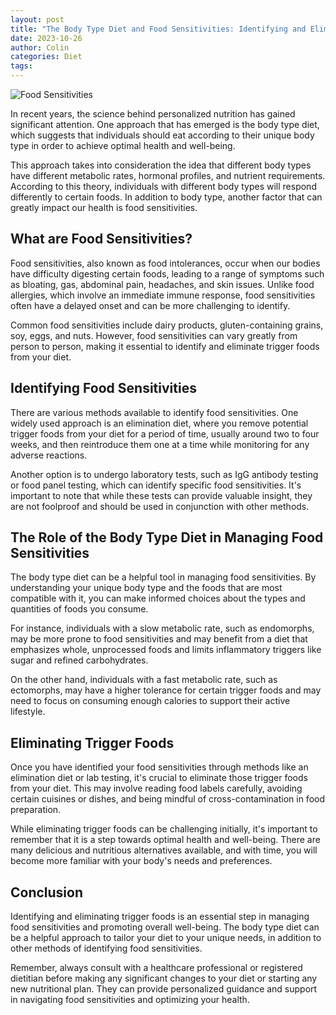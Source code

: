 ```yaml
---
layout: post
title: "The Body Type Diet and Food Sensitivities: Identifying and Eliminating Trigger Foods"
date: 2023-10-26
author: Colin
categories: Diet
tags: 
---
```


![Food Sensitivities](https://source.unsplash.com/1600x900/?food,health)

In recent years, the science behind personalized nutrition has gained significant attention. One approach that has emerged is the body type diet, which suggests that individuals should eat according to their unique body type in order to achieve optimal health and well-being.

This approach takes into consideration the idea that different body types have different metabolic rates, hormonal profiles, and nutrient requirements. According to this theory, individuals with different body types will respond differently to certain foods. In addition to body type, another factor that can greatly impact our health is food sensitivities.

## What are Food Sensitivities?

Food sensitivities, also known as food intolerances, occur when our bodies have difficulty digesting certain foods, leading to a range of symptoms such as bloating, gas, abdominal pain, headaches, and skin issues. Unlike food allergies, which involve an immediate immune response, food sensitivities often have a delayed onset and can be more challenging to identify.

Common food sensitivities include dairy products, gluten-containing grains, soy, eggs, and nuts. However, food sensitivities can vary greatly from person to person, making it essential to identify and eliminate trigger foods from your diet.

## Identifying Food Sensitivities

There are various methods available to identify food sensitivities. One widely used approach is an elimination diet, where you remove potential trigger foods from your diet for a period of time, usually around two to four weeks, and then reintroduce them one at a time while monitoring for any adverse reactions.

Another option is to undergo laboratory tests, such as IgG antibody testing or food panel testing, which can identify specific food sensitivities. It's important to note that while these tests can provide valuable insight, they are not foolproof and should be used in conjunction with other methods.

## The Role of the Body Type Diet in Managing Food Sensitivities

The body type diet can be a helpful tool in managing food sensitivities. By understanding your unique body type and the foods that are most compatible with it, you can make informed choices about the types and quantities of foods you consume.

For instance, individuals with a slow metabolic rate, such as endomorphs, may be more prone to food sensitivities and may benefit from a diet that emphasizes whole, unprocessed foods and limits inflammatory triggers like sugar and refined carbohydrates.

On the other hand, individuals with a fast metabolic rate, such as ectomorphs, may have a higher tolerance for certain trigger foods and may need to focus on consuming enough calories to support their active lifestyle.

## Eliminating Trigger Foods

Once you have identified your food sensitivities through methods like an elimination diet or lab testing, it's crucial to eliminate those trigger foods from your diet. This may involve reading food labels carefully, avoiding certain cuisines or dishes, and being mindful of cross-contamination in food preparation.

While eliminating trigger foods can be challenging initially, it's important to remember that it is a step towards optimal health and well-being. There are many delicious and nutritious alternatives available, and with time, you will become more familiar with your body's needs and preferences.

## Conclusion

Identifying and eliminating trigger foods is an essential step in managing food sensitivities and promoting overall well-being. The body type diet can be a helpful approach to tailor your diet to your unique needs, in addition to other methods of identifying food sensitivities.

Remember, always consult with a healthcare professional or registered dietitian before making any significant changes to your diet or starting any new nutritional plan. They can provide personalized guidance and support in navigating food sensitivities and optimizing your health.